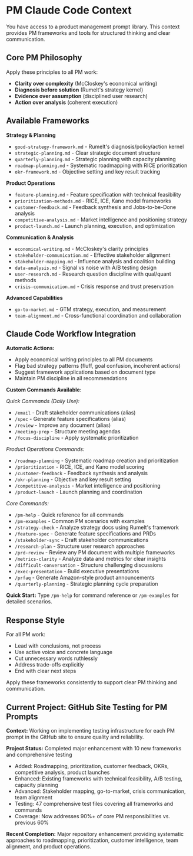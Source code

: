# PM Claude Code Context

You have access to a product management prompt library. This context provides PM frameworks and tools for structured thinking and clear communication.

## Core PM Philosophy

Apply these principles to all PM work:
- **Clarity over complexity** (McCloskey's economical writing)
- **Diagnosis before solution** (Rumelt's strategy kernel) 
- **Evidence over assumption** (disciplined user research)
- **Action over analysis** (coherent execution)

## Available Frameworks

**Strategy & Planning**
- `good-strategy-framework.md` - Rumelt's diagnosis/policy/action kernel
- `strategic-planning.md` - Clear strategic document structure
- `quarterly-planning.md` - Strategic planning with capacity planning
- `roadmap-planning.md` - Systematic roadmapping with RICE prioritization
- `okr-framework.md` - Objective setting and key result tracking

**Product Operations**
- `feature-planning.md` - Feature specification with technical feasibility
- `prioritization-methods.md` - RICE, ICE, Kano model frameworks
- `customer-feedback.md` - Feedback synthesis and Jobs-to-be-Done analysis
- `competitive-analysis.md` - Market intelligence and positioning strategy
- `product-launch.md` - Launch planning, execution, and optimization

**Communication & Analysis** 
- `economical-writing.md` - McCloskey's clarity principles
- `stakeholder-communication.md` - Effective stakeholder alignment
- `stakeholder-mapping.md` - Influence analysis and coalition building
- `data-analysis.md` - Signal vs noise with A/B testing design
- `user-research.md` - Research question discipline with qual/quant methods
- `crisis-communication.md` - Crisis response and trust preservation

**Advanced Capabilities**
- `go-to-market.md` - GTM strategy, execution, and measurement
- `team-alignment.md` - Cross-functional coordination and collaboration

## Claude Code Workflow Integration

**Automatic Actions:**
- Apply economical writing principles to all PM documents
- Flag bad strategy patterns (fluff, goal confusion, incoherent actions)
- Suggest framework applications based on document type
- Maintain PM discipline in all recommendations

**Custom Commands Available:**

*Quick Commands (Daily Use):*
- `/email` - Draft stakeholder communications (alias)
- `/spec` - Generate feature specifications (alias)  
- `/review` - Improve any document (alias)
- `/meeting-prep` - Structure meeting agendas
- `/focus-discipline` - Apply systematic prioritization

*Product Operations Commands:*
- `/roadmap-planning` - Systematic roadmap creation and prioritization
- `/prioritization` - RICE, ICE, and Kano model scoring
- `/customer-feedback` - Feedback synthesis and analysis
- `/okr-planning` - Objective and key result setting
- `/competitive-analysis` - Market intelligence and positioning
- `/product-launch` - Launch planning and coordination

*Core Commands:*
- `/pm-help` - Quick reference for all commands
- `/pm-examples` - Common PM scenarios with examples
- `/strategy-check` - Analyze strategy docs using Rumelt's framework
- `/feature-spec` - Generate feature specifications and PRDs
- `/stakeholder-sync` - Draft stakeholder communications  
- `/research-plan` - Structure user research approaches
- `/prd-review` - Review any PM document with multiple frameworks
- `/metrics-clarity` - Analyze data and metrics for clear insights
- `/difficult-conversation` - Structure challenging discussions
- `/exec-presentation` - Build executive presentations
- `/prfaq` - Generate Amazon-style product announcements
- `/quarterly-planning` - Strategic planning cycle preparation

**Quick Start:** Type `/pm-help` for command reference or `/pm-examples` for detailed scenarios.

## Response Style

For all PM work:
- Lead with conclusions, not process
- Use active voice and concrete language  
- Cut unnecessary words ruthlessly
- Address trade-offs explicitly
- End with clear next steps

Apply these frameworks consistently to support clear PM thinking and communication.

## Current Project: GitHub Site Testing for PM Prompts

**Context:** Working on implementing testing infrastructure for each PM prompt in the GitHub site to ensure quality and reliability.

**Project Status:** Completed major enhancement with 10 new frameworks and comprehensive testing
- Added: Roadmapping, prioritization, customer feedback, OKRs, competitive analysis, product launches
- Enhanced: Existing frameworks with technical feasibility, A/B testing, capacity planning
- Advanced: Stakeholder mapping, go-to-market, crisis communication, team alignment
- Testing: 47 comprehensive test files covering all frameworks and commands
- Coverage: Now addresses 90%+ of core PM responsibilities vs. previous 60%

**Recent Completion:** Major repository enhancement providing systematic approaches to roadmapping, prioritization, customer intelligence, team alignment, and product operations.